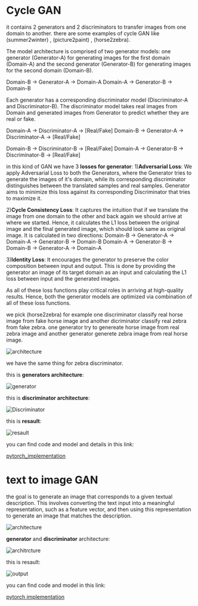 # Cycle GAN
it contains 2 generators and 2 discriminators to transfer images from one domain to another.
there are some examples of cycle GAN like (summer2winter) , (picture2paint) , (horse2zebra).

The model architecture is comprised of two generator models: one generator (Generator-A) for generating images for the first domain (Domain-A) and the second generator (Generator-B) for generating images for the second domain (Domain-B).

  Domain-B -> Generator-A -> Domain-A
  Domain-A -> Generator-B -> Domain-B

Each generator has a corresponding discriminator model (Discriminator-A and Discriminator-B). The discriminator model takes real images from Domain and generated images from Generator to predict whether they are real or fake.

  Domain-A -> Discriminator-A -> [Real/Fake]
  Domain-B -> Generator-A -> Discriminator-A -> [Real/Fake]

  Domain-B -> Discriminator-B -> [Real/Fake]
  Domain-A -> Generator-B -> Discriminator-B -> [Real/Fake]

in this kind of GAN we have 3 **losses for generator**:
1)**Adversarial Loss**: We apply Adversarial Loss to both the Generators, where the Generator tries to generate the images of it's domain, while its corresponding discriminator distinguishes between the translated samples and real samples. Generator aims to minimize this loss against its corresponding Discriminator that tries to maximize it.

2)**Cycle Consistency Loss**: It captures the intuition that if we translate the image from one domain to the other and back again we should arrive at where we started. Hence, it calculates the L1 loss between the original image and the final generated image, which should look same as original image. It is calculated in two directions:
Domain-B -> Generator-A -> Domain-A -> Generator-B -> Domain-B
Domain-A -> Generator-B -> Domain-B -> Generator-A -> Domain-A

3)**Identity Loss**: It encourages the generator to preserve the color composition between input and output. This is done by providing the generator an image of its target domain as an input and calculating the L1 loss between input and the generated images.

As all of these loss functions play critical roles in arriving at high-quality results. Hence, both the generator models are optimized via combination of all of these loss functions.

we pick (horse2zebra) for example 
one discriminator classify real horse image from fake horse image and another dicriminator classify real zebra from fake zebra.
one generator try to genereate horse image from real zebra image and another generator generete zebra image from real horse image.

![architecture](https://github.com/A30Z/GAN/assets/121484376/50eb6cd4-45f5-4851-8c55-912b4d582454)

we have the same thing for zebra discriminator.

this is **generators architecture**:

![generator](https://github.com/A30Z/GAN/assets/121484376/7bc2a501-3c05-4be3-a8ce-62f459252d26)

this is **discriminator architecture**:

![Discriminator](https://github.com/A30Z/GAN/assets/121484376/5d46ef4f-8b84-4710-a891-4ea7cd9ea835)

this is **resault**:

![resault](https://github.com/A30Z/GAN/assets/121484376/1a892de6-46a5-4a94-afa7-40d550c63b9c)

you can find code and model and details in this link:

[pytorch_implementation](https://www.kaggle.com/code/balraj98/cyclegan-translating-horses-zebras-pytorch)



# text to image GAN
the goal is to generate an image that corresponds to a given textual description. This involves converting the text input into a meaningful representation, such as a feature vector, and then using this representation to generate an image that matches the description.

![architecture](https://github.com/A30Z/GAN/assets/121484376/b94a1385-620a-4f68-8270-1e7b93ec7a70)

**generator** and **discriminator** architecture:

![architrcture](https://github.com/A30Z/GAN/assets/121484376/6f86266f-c7bd-4bc7-a6f4-4a8fea21bfe0)

this is resault:

![output](https://github.com/A30Z/GAN/assets/121484376/b7f04a8d-39c2-4b9e-a9a3-7055fa1c9007)

you can find code and model in this link:

[pytorch implementation](https://www.kaggle.com/code/avikbanik/text-to-image-xlnet-pytorch)


